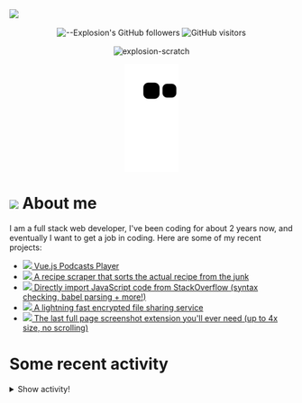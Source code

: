 <picture>
  <source media="(prefers-color-scheme: dark)" srcset="https://user-images.githubusercontent.com/61319150/169753065-1659a66c-faf9-4e8f-b065-b42205df4952.png">
  <img src="https://user-images.githubusercontent.com/61319150/169753029-4ebc7808-4c64-4203-a880-02b38084cca4.png">
</picture>

<div align=center>
  
![--Explosion's GitHub followers](https://img.shields.io/github/followers/Explosion-Scratch?color=00bbbb&style=for-the-badge&logo=github&logoColor=fff) 
![GitHub visitors](https://visitor-badge-reloaded.herokuapp.com/badge?page_id=explosion-scratch.visitor.badge.reloaded&color=00bbbb&style=for-the-badge&logo=github)

</div>

<p align=center><img align="center" src="https://github-readme-streak-stats.herokuapp.com/?user=explosion-scratch&" alt="explosion-scratch" /></p>
<p align=center><img align="center" src="https://raw.githubusercontent.com/Explosion-Scratch/Explosion-scratch/a407529eda6cf7c81265dae00a6eab19d1597632/github-contribution-grid-snake.svg" /></p>

<h1><img src="https://api.iconify.design/noto-v1:beaming-face-with-smiling-eyes.svg" width="25ch"> About me</h1>
  <p>I am a full stack web developer, I've been coding for about 2 years now, and eventually I want to get a job in coding. Here are some of my recent projects:</p>

  <ul>
     <li><a href="https://github.com/explosion-scratch/podcasts_player"><img src="https://api.iconify.design/noto-v1:musical-notes.svg"> Vue.js Podcasts Player</a></li>
     <li><a href="https://github.com/explosion-scratch/recipes/"><img src="https://api.iconify.design/noto-v1:face-savoring-food.svg"> A recipe scraper that sorts the actual recipe from the junk</a></li>
     <li><a href="https://github.com/explosion-scratch/stackoverflow_import/"><img src="https://api.iconify.design/noto-v1:man-technologist-medium-light-skin-tone.svg"> Directly import JavaScript code from StackOverflow (syntax checking, babel parsing + more!)</a></li>
     <li><a href="https://github.com/explosion-scratch/ondrop/"><img src="https://api.iconify.design/noto-v1:cloud-with-lightning.svg"> A lightning fast encrypted file sharing service</a></li>
     <li><a href="https://github.com/explosion-scratch/screenshot_extension/"><img src="https://api.iconify.design/noto-v1:computer-mouse.svg"> The last full page screenshot extension you'll ever need (up to 4x size, no scrolling)</a></li>
  </ul>
  
  # Some recent activity


<details><summary>Show activity!</summary>
<ul>
<li><p>16 hours, 24 minutes ago – Commented in <a href="https://github.com/ansh/jiffyreader.com/issues/96#issuecomment-1146678984">ansh/jiffyreader.com</a><blockquote> I have provided a hackish solution in that discussion which uses a simple htmlescaper to prevent basic XSS See more here https github com ahrm </blockquote></p></li>
<li><p>23 hours, 9 minutes ago – Commented in <a href="https://github.com/ansh/jiffyreader.com/pull/111#issuecomment-1146611249">ansh/jiffyreader.com</a><blockquote> Cool gif https media3 giphy com media cFkiFMDg3iFoI giphy gif cid 93787727432c75gnbaymq1ha37eikm8p3dya3p4xpb7380uk rid giphy gif ct g </blockquote></p></li>
<li><p>1 day, 10 hours, 3 minutes ago – Commented in <a href="https://github.com/ansh/jiffyreader.com/pull/111#issuecomment-1146503806">ansh/jiffyreader.com</a><blockquote> You know you can just drag drop the MP4 files onto an issue comment right the videos must be under 10mb to be added </blockquote></p></li>
<li><p>1 day, 10 hours, 6 minutes ago – Commented in <a href="https://github.com/ansh/jiffyreader.com/pull/111#issuecomment-1146503236">ansh/jiffyreader.com</a><blockquote> toggle buggy behaviour video https youtu be DdvnQmN40vE That sounds like a mix of an autogenerated title and a tongue twister </blockquote></p></li>
<li><p>1 day, 11 hours, 8 minutes ago – Commented in <a href="https://github.com/ansh/jiffyreader.com/pull/111#issuecomment-1146489908">ansh/jiffyreader.com</a><blockquote> You know you can just drag drop the MP4 files onto an issue comment right </blockquote></p></li>
<li><p>1 day, 21 hours, 35 minutes ago – Commented in <a href="https://github.com/alyssaxuu/slashy/issues/7#issuecomment-1146053303">alyssaxuu/slashy</a><blockquote>Even just adding a monospace font tab trap would go a long way towards a developer experience </blockquote></p></li>
<li><p>1 day, 21 hours, 35 minutes ago – Commented in <a href="https://github.com/alyssaxuu/slashy/issues/8#issuecomment-1146052803">alyssaxuu/slashy</a><blockquote>I can see how this might be tricky to implement</blockquote></p></li>
<li><p>1 day, 21 hours, 36 minutes ago – Commented in <a href="https://github.com/alyssaxuu/slashy/issues/8#issuecomment-1146052588">alyssaxuu/slashy</a><blockquote> It might work for some commands but others are contextual require focus on the page somewhere to insert the content for example Maybe it could </blockquote></p></li>
<li><p>1 day, 21 hours, 36 minutes ago – Commented in <a href="https://github.com/alyssaxuu/slashy/issues/7#issuecomment-1146052119">alyssaxuu/slashy</a><blockquote>Using a framework for this project instead of just JQUery might also help development a lot I really like svelte because it compiles to pure HTML J </blockquote></p></li>








<li><p>2 days, 21 hours, 24 minutes ago – Commented in <a href="https://github.com/ansh/jiffyreader.com/pull/113#issuecomment-1144983124">ansh/jiffyreader.com</a><blockquote> Did you test this to check for chrome API s being undefined without the extension context It s ok to ignore these errors we can use defau </blockquote></p></li>
<li><p>2 days, 22 hours, 9 minutes ago – Commented in <a href="https://github.com/ansh/jiffyreader.com/pull/102#issuecomment-1144932844">ansh/jiffyreader.com</a><blockquote> Hi Explosion Scratch I created a PR to demo how to generate bookmarklet code based on the latest code 113 Looks nice thanks </blockquote></p></li>
<li><p>2 days, 22 hours, 10 minutes ago – Commented in <a href="https://github.com/ansh/jiffyreader.com/pull/113#issuecomment-1144932465">ansh/jiffyreader.com</a><blockquote>Did you test this to check for chrome API s being undefined without the extension context </blockquote></p></li>
<li><p>3 days, 10 hours, 28 minutes ago – Commented in <a href="https://github.com/ansh/jiffyreader.com/pull/102#issuecomment-1144342129">ansh/jiffyreader.com</a><blockquote> Explosion Scratch Nice idea but it seems that the previous versions of the code are used and we have made many changes can you also use the late </blockquote></p></li>
<li><p>3 days, 10 hours, 31 minutes ago – Commented in <a href="https://github.com/segler-alex/radiobrowser-api-rust/issues/154#issuecomment-1144340734">segler-alex/radiobrowser-api-rust</a><blockquote>What about using a URL shortener for url_resolved if it is over a certain length I know that is gd has a public no limits no auth api for this</blockquote></p></li>
<li><p>3 days, 13 hours, 13 minutes ago – Commented in <a href="https://github.com/ansh/jiffyreader.com/issues/110#issuecomment-1144241692">ansh/jiffyreader.com</a><blockquote>The extension seems to remove event listeners from all elements that it edits This means that complicated sites will randomly have bugs as you can s </blockquote></p></li>
</ul>
</details>
